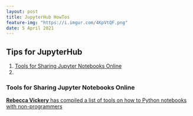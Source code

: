 ```yaml
---
layout: post
title: JupyterHub HowTos
feature-img: "https://i.imgur.com/4KpVtQF.png"
date: 5 April 2021
---
```


## Tips for JupyterHub

1. [Tools for Sharing Jupyter Notebooks Online](#JhubOnline)
2. 

<a name="JhubOnline"></a>
### Tools for Sharing Jupyter Notebooks Online
[**Rebecca Vickery** has compiled a list of tools on how to Python notebooks with non-programmers](https://towardsdatascience.com/tools-for-sharing-jupyter-notebooks-online-28c8d4ff821c)



